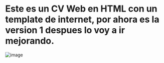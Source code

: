 # Este es un CV Web en HTML con un template de internet, por ahora es la version 1 despues lo voy a ir mejorando.

![image](https://user-images.githubusercontent.com/83230980/162341720-22907f18-1271-443c-a4cf-fa5b465173d0.png)
